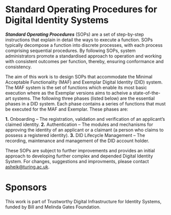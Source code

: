 # Standard Operating Procedures for Digital Identity Systems
_**Standard Operating Procedures**_ (SOPs) are a set of step-by-step instructions that explain in detail the ways to execute a function. SOPs typically decompose a function into discrete processes, with each process comprising sequential procedures. By following SOPs, system administrators promote a standardised approach to operation and working with consistent outcomes per function, thereby, ensuring conformance and consistency.

The aim of this work is to design SOPs that accommodate the Minimal Acceptable Functionality (MAF) and Exemplar Digital Identity (DID) system. The MAF system is the set of functions which enable its most basic execution where as the Exemplar versions aims to acheive a state-of-the-art systems. The following three phases (listed below) are the essential phases in a DID system. Each phase contains a series of functions that must be executed for the MAF and Exemplar. These phases are:

**1.**	Onboarding – The registration, validation and verification of an applicant’s claimed identity.
**2.**	Authentication – The modules and mechanisms for approving the identity of an applicant or a claimant (a person who claims to possess a registered identity).
**3.**	DID Lifecycle Management – The recording, maintenance and management of the DID account holder.

These SOPs are subject to further improvements and provides an initial approach to developing further complex and depended Digital Identity System. For changes, suggestions and improvments, please contact asheik@turing.ac.uk.
 
# Sponsors
This work is part of Trustworthy Digital Infrastructure for Identity Systems, funded by Bill and Melinda Gates Foundation.
